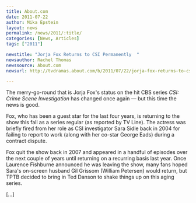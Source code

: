 ```yaml
---
title: About.com
date: 2011-07-22
author: Mika Epstein
layout: news
permalink: /news/2011/:title/
categories: [News, Articles]
tags: ["2011"]

newstitle: "Jorja Fox Returns to CSI Permanently  "
newsauthor: Rachel Thomas  
newssource: About.com  
newsurl: http://tvdramas.about.com/b/2011/07/22/jorja-fox-returns-to-csi-permanently.htm  

---
```


The merry-go-round that is Jorja Fox's status on the hit CBS series *CSI: Crime Scene Investigation* has changed once again &#8212; but this time the news is good.

Fox, who has been a guest star for the last four years, is returning to the show this fall as a series regular (as reported by TV Line). The actress was briefly fired from her role as CSI investigator Sara Sidle back in 2004 for failing to report to work (along with her co-star George Eads) during a contract dispute.

Fox quit the show back in 2007 and appeared in a handful of episodes over the next couple of years until returning on a recurring basis last year. Once Laurence Fishburne announced he was leaving the show, many fans hoped Sara's on-screen husband Gil Grissom (William Petersen) would return, but TPTB decided to bring in Ted Danson to shake things up on this aging series.

[...]

